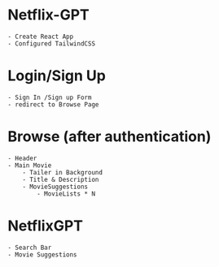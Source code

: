 # Netflix-GPT
    - Create React App
    - Configured TailwindCSS

# Login/Sign Up
    - Sign In /Sign up Form
    - redirect to Browse Page
# Browse (after authentication)
    - Header
    - Main Movie
        - Tailer in Background
        - Title & Description
        - MovieSuggestions
            - MovieLists * N
# NetflixGPT
    - Search Bar
    - Movie Suggestions